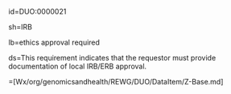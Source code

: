 id=DUO:0000021

sh=IRB

lb=ethics approval required

ds=This requirement indicates that the requestor must provide documentation of local IRB/ERB approval.

=[Wx/org/genomicsandhealth/REWG/DUO/DataItem/Z-Base.md]
